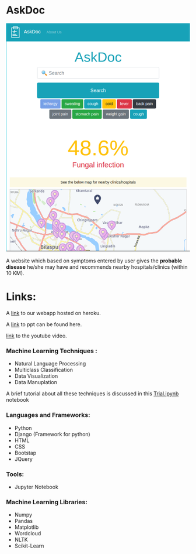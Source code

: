 # AskDoc

![image_ub](https://raw.githubusercontent.com/noobknights/askdoc/ml-ai/images/askdoc.JPG)


A website which based on symptoms entered by user gives the **probable disease** he/she may have and recommends nearby hospitals/clinics (within 10 KM).

# Links:

A [link](https://askdoc.herokuapp.com/) to our webapp hosted on heroku.

A [link](https://github.com/noobknights/askdoc/blob/main/ppt/noobknights_AskDoc.pptx) to ppt can be found here.

[link](https://www.youtube.com/watch?v=xRj23lcokTw) to the youtube video.

### Machine Learning Techniques : 
- Natural Language Processing
- Multiclass Classification
- Data Visualization
- Data Manuplation

A brief tutorial about all these techniques is discussed in this [Trial.ipynb](https://github.com/noobknights/askdoc/blob/main/Trial.ipynb) notebook


### Languages and Frameworks:
- Python
- Django (Framework for python)
- HTML
- CSS
- Bootstap
- JQuery

### Tools:
- Jupyter Notebook

### Machine Learning Libraries:
- Numpy
- Pandas
- Matplotlib
- Wordcloud
- NLTK
- Scikit-Learn
